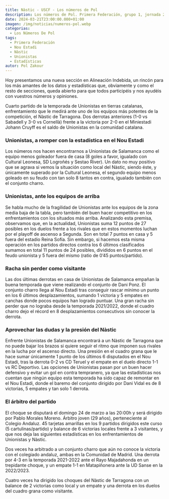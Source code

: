 ```yaml
---
title: Nàstic - USCF - Los números de Pol
description: Los números de Pol. Primera Federación, grupo 1, jornada 29.
date: 2024-03-21T23:00:00.000+01:00
imagen: /img/noticias/numeros-pol.webp
categorias:
  - Los Números De Pol
tags:
  - Primera Federación
  - Nou Estadi
  - Nàstic
  - Unionistas
  - Estadísticas
autor: Pol Zakour
---
```


Hoy presentamos una nueva sección en Alineación Indebida, un rincón para los más amantes de los datos y estadísticas que, obviamente y como el resto de secciones, queda abierto para que todos participéis y nos ayudéis con vuestros números y opiniones.

Cuarto partido de la temporada de Unionistas en tierras catalanas, enfrentamiento que le medirá ante uno de los equipos más potentes de la competición, el Nàstic de Tarragona. Dos derrotas anteriores (1-0 vs Sabadell y 3-0 vs Cornellà) frente a la victoria por 2-0 en el Miniestadi Johann Cruyff es el saldo de Unionistas en la comunidad catalana.

### Unionistas, a romper con la estadística en el Nou Estadi

Los números nos hacen encontrarnos a Unionistas de Salamanca como el equipo menos goleador fuera de casa (8 goles a favor, igualado con Cultural Leonesa, SD Logroñés y Sestao River). Un dato no muy positivo que se agrava si vemos la situación como local del Nàstic, siendo éste, y únicamente superado por la Cultural Leonesa, el segundo equipo menos goleado en su feudo con tan solo 8 tantos en contra, igualado también con el conjunto charro.

### Unionistas, ante los equipos de arriba

Se habla mucho de la fragilidad de Unionistas ante los equipos de la zona media baja de la tabla, pero también del buen hacer competitivo en los enfrentamientos con los situados más arriba. Analizando esta premisa, observamos que, en la actualidad, Unionistas suma 12 puntos de 27 posibles en los duelos frente a los rivales que en estos momentos luchan por el playoff de ascenso a Segunda. Son en total 7 puntos en casa y 5 fuera del estadio Reina Sofía. Sin embargo, si hacemos esta misma operación en los partidos directos contra los 6 últimos clasificados sumamos en total 11 puntos de 24 posibles, divididos en 6 puntos en el feudo unionista y 5 fuera del mismo (ratio de 0’45 puntos/partido).

### Racha sin perder como visitante

Las dos últimas derrotas en casa de Unionistas de Salamanca empañan la buena temporada que viene realizando el conjunto de Dani Ponz. El conjunto charro llega al Nou Estadi tras conseguir rascar mínimo un punto en los 6 últimos desplazamientos, sumando 1 victoria y 5 empates en canchas donde pocos equipos han logrado puntuar. Una gran racha sin perder que no lograba desde la temporada 2021/2022, donde el cuadro charro dejo el récord en 8 desplazamientos consecutivos sin conocer la derrota.

### Aprovechar las dudas y la presión del Nàstic

Enfrente Unionistas de Salamanca encontrará a un Nàstic de Tarragona que no puede bajar los brazos si quiere seguir el ritmo que imponen sus rivales en la lucha por el ascenso directo. Una presión en el cuadro grana que le hace sumar únicamente 1 punto de los últimos 6 disputados en el Nou Estadi, tras la derrota 0-2 vs CD Teruel y el empate en el duelo directo 1-1 vs RC Deportivo. Las opciones de Unionistas pasan por un buen hacer defensivo y evitar un gol en contra tempranero, ya que las estadísticas nos cuentan que ningún equipo esta temporada ha sido capaz de remontar en el Nou Estadi, donde el baremo del conjunto dirigido por Dani Vidal es de 8 victorias, 5 empates y tan solo 1 derrota.

### El árbitro del partido

El choque se disputará el domingo 24 de marzo a las 20:00h y será dirigido por Pablo Morales Moreno. Árbitro joven (29 años), perteneciente al Colegio Andaluz. 45 tarjetas amarillas en los 9 partidos dirigidos este curso (5 cartulinas/partido) y balance de 6 victorias locales frente a 3 visitantes, y que nos deja las siguientes estadísticas en los enfrentamientos de Unionistas y Nàstic.

Dos veces ha arbitrado a un conjunto charro que aún no conoce la victoria con el colegiado andaluz, ambas en la Comunidad de Madrid. Una derrota por 4-3 en la temporada 2021-2022 ante el Rayo Majadahonda en un trepidante choque, y un empate 1-1 en Matapiñonera ante la UD Sanse en la 2022/2023.

Cuatro veces ha dirigido los choques del Nàstic de Tarragona con un balance de 2 victorias como local y un empate y una derrota en los duelos del cuadro grana como visitante.
